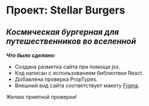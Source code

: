 # **Проект: Stellar Burgers**

## *Космическая бургерная для путешественников во вселенной*

***Что было сделано:***
  * Создана разметка сайта при помощи jsx.
  * Код написан с использованием библиотеки React.
  * Добавлена проверка PropTypes.
  * Внешний вид сайта соответствует макету [Figma](https://www.figma.com/file/tLatiSwpQmOsE3nSReMmqN/React_Bootcamp_%D0%9F%D1%80%D0%BE%D0%B5%D0%BA%D1%82%D0%BD%D1%8B%D0%B5-%D0%B7%D0%B0%D0%B4%D0%B0%D1%87%D0%B8_external_link?type=design&node-id=0-1&mode=design "Ссылка на макет в Figma").

Желаю приятной проверки!
